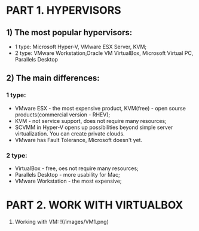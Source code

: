 #                                                                  PART 1. HYPERVISORS

## 1) The most popular hypervisors: 
   * 1 type: Microsoft Hyper-V, VMware ESX Server, KVM;
   * 2 type: VMware Workstation,Oracle VM VirtualBox, Microsoft Virtual PC, Parallels Desktop
## 2) The main differences:
### 1 type:
   * VMware ESX  - the most expensive product, KVM(free) - open sourse products(commercial version - RHEV);
   * KVM - not service support, does not require many resources;
   * SCVMM in Hyper-V opens up possibilities beyond simple server virtualization. You can create private clouds. 
   * VMware has Fault Tolerance, Microsoft doesn't yet.
### 2 type:
   * VirtualBox - free, oes not require many resources;
   * Parallels Desktop - more usability for Mac;
   * VMware Workstation - the most expensive;
#                                                                PART 2. WORK WITH VIRTUALBOX

1) Working with VM:
  !(/images/VM1.png)
